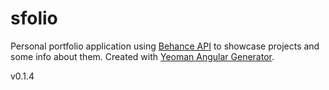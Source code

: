 sfolio
======

Personal portfolio application using [Behance API](https://www.behance.net/dev/api/console "Behance API Console") to showcase projects and some info about them.
Created with [Yeoman Angular Generator](https://github.com/yeoman/generator-angular "Yeoman Angular Generator Github Repository").

v0.1.4
